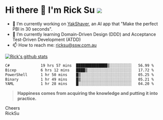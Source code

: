 # Hi there 👋 I'm Rick Su ![](https://komarev.com/ghpvc/?username=ricksu978)
<!--
**ricksu978/ricksu978** is a ✨ _special_ ✨ repository because its `README.md` (this file) appears on your GitHub profile.

Here are some ideas to get you started:
-->
- 🔭 I’m currently working on [YakShaver](https://yakshaver.ai/), an AI app that "Make the perfect PBI in 30 seconds".
- 🌱 I’m currently learning Domain-Driven Design (DDD) and Acceptance Test-Driven Development (ATDD)
- 📫 How to reach me: ricksu@ssw.com.au
<!--
- 👯 I’m looking to collaborate on ...
- 🤔 I’m looking for help with ...
- 💬 Ask me about ...
-->
<!--
- 😄 Pronouns: ...
- ⚡ Fun fact: ...
-->
[![Rick's github stats](https://github-readme-stats.vercel.app/api?username=ricksu978&theme=dark)](https://github.com/ricksu978/ricksu978)

<!--START_SECTION:waka-->

```txt
C#              19 hrs 57 mins  ██████████████▒░░░░░░░░░░   56.99 %
Bicep           6 hrs 12 mins   ████▒░░░░░░░░░░░░░░░░░░░░   17.72 %
PowerShell      1 hr 50 mins    █▒░░░░░░░░░░░░░░░░░░░░░░░   05.25 %
Binary          1 hr 49 mins    █▒░░░░░░░░░░░░░░░░░░░░░░░   05.21 %
YAML            1 hr 28 mins    █░░░░░░░░░░░░░░░░░░░░░░░░   04.20 %
```

<!--END_SECTION:waka-->

> **Happiness comes from acquiring the knowledge and putting it into practice.**

Cheers  
RickSu 
